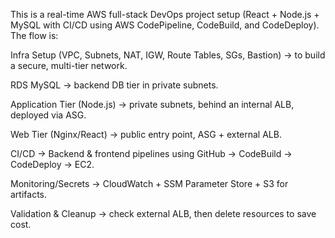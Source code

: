 This is a real-time AWS full-stack DevOps project setup (React + Node.js + MySQL with CI/CD using AWS CodePipeline, CodeBuild, and CodeDeploy). The flow is:

Infra Setup (VPC, Subnets, NAT, IGW, Route Tables, SGs, Bastion) → to build a secure, multi-tier network.

RDS MySQL → backend DB tier in private subnets.

Application Tier (Node.js) → private subnets, behind an internal ALB, deployed via ASG.

Web Tier (Nginx/React) → public entry point, ASG + external ALB.

CI/CD → Backend & frontend pipelines using GitHub → CodeBuild → CodeDeploy → EC2.

Monitoring/Secrets → CloudWatch + SSM Parameter Store + S3 for artifacts.

Validation & Cleanup → check external ALB, then delete resources to save cost.

